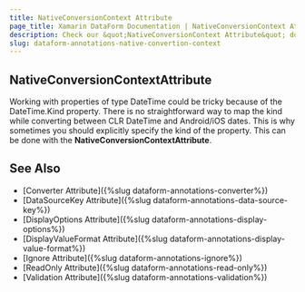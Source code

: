 ```yaml
---
title: NativeConversionContext Attribute
page_title: Xamarin DataForm Documentation | NativeConversionContext Attribute
description: Check our &quot;NativeConversionContext Attribute&quot; documentation article for Telerik DataForm for Xamarin control.
slug: dataform-annotations-native-convertion-context
---
```


## NativeConversionContextAttribute

Working with properties of type DateTime could be tricky because of the DateTime.Kind property. There is no straightforward way to map the kind while converting between CLR DateTime and Android/iOS dates. This is why sometimes you should explicitly specify the kind of the property. This can be done with the **NativeConversionContextAttribute**.

<snippet id='dataform-dataannotations-native-conversion-context-source'/>
	
## See Also

- [Converter Attribute]({%slug dataform-annotations-converter%})
- [DataSourceKey Attribute]({%slug dataform-annotations-data-source-key%})
- [DisplayOptions Attribute]({%slug dataform-annotations-display-options%})
- [DisplayValueFormat Attribute]({%slug dataform-annotations-display-value-format%})
- [Ignore Attribute]({%slug dataform-annotations-ignore%})
- [ReadOnly Attribute]({%slug dataform-annotations-read-only%})
- [Validation Attribute]({%slug dataform-annotations-validation%})
